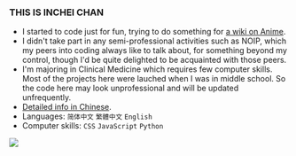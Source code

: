 ### THIS IS INCHEI CHAN
- I started to code just for fun, trying to do something for [a wiki on Anime](https://zh.moegirl.org.cn).
- I didn't take part in any semi-professional activities such as NOIP, which my peers into coding always like to talk about, for something beyond my control, though I'd be quite delighted to be acquainted with those peers.
- I'm majoring in Clinical Medicine which requires few computer skills. Most of the projects here were lauched when I was in middle school. So the code here may look unprofessional and will be updated unfrequently.
- [Detailed info in Chinese](https://inchei.github.io/blog/about).
- Languages: `简体中文` `繁體中文` `English`
- Computer skills: `CSS` `JavaScript` `Python`
<img src="https://github-readme-stats.vercel.app/api?username=inchei&show_icons=true">
